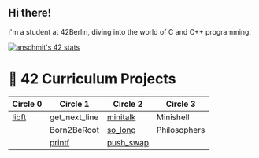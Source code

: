 ## Hi there!

I'm a student at 42Berlin, diving into the world of C and C++ programming. 

[![anschmit's 42 stats](https://badge.mediaplus.ma/greenbinary/anschmit?1337Badge=off&UM6P=off)](https://github.com/oakoudad/badge42)


# 🧝 42 Curriculum Projects

| Circle 0 | Circle 1       | Circle 2     | Circle 3                                     |
|----------|----------------|--------------|----------------|
| [libft](./libft)   | get_next_line  | [minitalk](./minitalk)    | Minishell
|          | Born2BeRoot    | [so_long](./so_long)    | Philosophers
|          | [printf](./printf)       | [push_swap](./push_swap)   |

